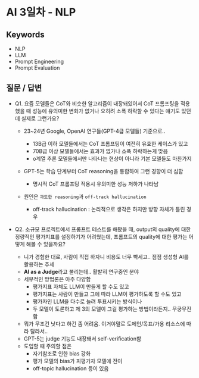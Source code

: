 # AI 3일차 - NLP



## Keywords

- NLP
- LLM
- Prompt Engineering
- Prompt Evaluation



## 질문 / 답변

- Q1. 요즘 모델들은 CoT와 비슷한 알고리즘이 내장돼있어서 CoT 프롬프팅을 적용했을 때 성능에 유의미한 변화가 없거나 오히려 소폭 하락할 수 있다는 얘기도 있던데 실제로 그런가요?

  - 23~24년 Google, OpenAI 연구들(GPT-4급 모델들) 기준으로..
    - 13B급 이하 모델들에서는 CoT 프롬프팅이 여전히 유효한 케이스가 있고
    - 70B급 이상 모델들에서는 효과가 없가나 소폭 하락하는게 맞음
    - o계열 추론 모델들에서만 나타나는 현상이 아니라 기본 모델들도 마찬가지

  - GPT-5는 학습 단계부터 CoT reasoning을 통합하여 그런 경향이 더 심함
    - 명시적 CoT 프롬프팅 적용시 유의미한 성능 저하가 나타남

  - 원인은 `과도한 reasoning`과 `off-track hallucination`
    - off-track hallucination : 논리적으로 생각은 하지만 방향 자체가 틀린 경우



- Q2. 소규모 프로젝트에서 프롬프트 테스트를 해봤을 때, output의 quality에 대한 정량적인 평가지표를 설정하기가 어려웠는데, 프롬프트의 quality에 대한 평가는 어떻게 해볼 수 있을까요?
  - 니가 경험한 대로, 사람이 직접 하자니 비용도 너무 빡세고.. 점점 생성형 AI를 활용하는 추세
  - **AI as a Judge**라고 불리는데.. 활발히 연구중인 분야
  - 세부적인 방법론은 아주 다양함
    - 평가지표 자체도 LLM이 만들게 할 수도 있고
    - 평가지표는 사람이 만들고 그에 따라 LLM이 평가하도록 할 수도 있고
    - 평가자인 LLM을 다수로 늘려 투표시키는 방식이나
    - 두 모델이 토론하고 제 3의 모델이 그걸 평가하는 방법이라든지.. 무궁무진함
  - 뭐가 무조건 낫다고 하긴 좀 어려움. 이거야말로 도메인/목표/가용 리소스에 따라 달라서..
  - GPT-5는 judge 기능도 내장돼서 self-verification함
  - 도입할 때 주의할 점은
    - 자기참조로 인한 bias 강화
    - 평가 모델의 bias가 피평가자 모델에 전이
    - off-topic hallucination 등이 있음

